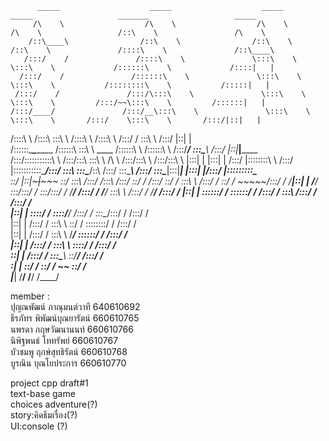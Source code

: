           _____                    _____                    _____                _____                   _______                   _____          
         /\    \                  /\    \                  /\    \              /\    \                 /::\    \                 /\    \         
        /::\____\                /::\    \                /::\    \            /::\    \               /::::\    \               /::\____\        
       /:::/    /               /::::\    \               \:::\    \           \:::\    \             /::::::\    \             /::::|   |        
      /:::/    /               /::::::\    \               \:::\    \           \:::\    \           /::::::::\    \           /:::::|   |        
     /:::/    /               /:::/\:::\    \               \:::\    \           \:::\    \         /:::/~~\:::\    \         /::::::|   |        
    /:::/____/               /:::/__\:::\    \               \:::\    \           \:::\    \       /:::/    \:::\    \       /:::/|::|   |        
   /::::\    \              /::::\   \:::\    \              /::::\    \          /::::\    \     /:::/    / \:::\    \     /:::/ |::|   |        
  /::::::\____\________    /::::::\   \:::\    \    ____    /::::::\    \        /::::::\    \   /:::/____/   \:::\____\   /:::/  |::|___|______  
 /:::/\:::::::::::\    \  /:::/\:::\   \:::\    \  /\   \  /:::/\:::\    \      /:::/\:::\    \ |:::|    |     |:::|    | /:::/   |::::::::\    \ 
/:::/  |:::::::::::\____\/:::/  \:::\   \:::\____\/::\   \/:::/  \:::\____\    /:::/  \:::\____\|:::|____|     |:::|    |/:::/    |:::::::::\____\
\::/   |::|~~~|~~~~~     \::/    \:::\  /:::/    /\:::\  /:::/    \::/    /   /:::/    \::/    / \:::\    \   /:::/    / \::/    / ~~~~~/:::/    /
 \/____|::|   |           \/____/ \:::\/:::/    /  \:::\/:::/    / \/____/   /:::/    / \/____/   \:::\    \ /:::/    /   \/____/      /:::/    / 
       |::|   |                    \::::::/    /    \::::::/    /           /:::/    /             \:::\    /:::/    /                /:::/    /  
       |::|   |                     \::::/    /      \::::/____/           /:::/    /               \:::\__/:::/    /                /:::/    /   
       |::|   |                     /:::/    /        \:::\    \           \::/    /                 \::::::::/    /                /:::/    /    
       |::|   |                    /:::/    /          \:::\    \           \/____/                   \::::::/    /                /:::/    /     
       |::|   |                   /:::/    /            \:::\    \                                     \::::/    /                /:::/    /      
       \::|   |                  /:::/    /              \:::\____\                                     \::/____/                /:::/    /       
        \:|   |                  \::/    /                \::/    /                                      ~~                      \::/    /        
         \|___|                   \/____/                  \/____/                                                                \/____/         

member :  
ปุญณพัฒน์ ภาณุมนต์วาที 640610692  
ธีรภัทร พิพัฒน์บุณยารัตน์ 660610765  
นพรดา กฤษวัฒนานนท์ 660610766  
นิพิฐพนธ์ โททรัพย์ 660610767  
บัว​ชมพู ฤกษ์​สุทธิรัตน์ 660610768  
บูรณิน บุณโยประการ 660610770  

project cpp draft#1  
text-base game  
choices adventure(?)  
story:คิดธีมเรื่อง(?)  
UI:console (?)  
